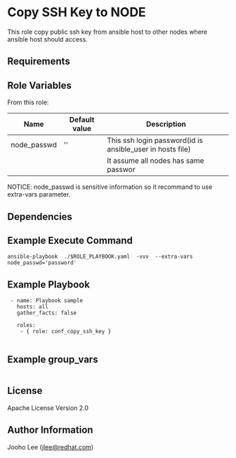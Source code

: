 Copy SSH Key to NODE
============

This role copy public ssh key from ansible host to other nodes where ansible host should access.

Requirements
------------


Role Variables
--------------

From this role:

| Name                        | Default value                                 | Description                                                                 |
|-----------------------------|-----------------------------------------------|-----------------------------------------------------------------------------|
| node_passwd                 | ''                                            | This ssh login password(id is ansible_user in hosts file)                   |
|                             |                                               | It assume all nodes has same passwor                                        |

NOTICE: node_passwd is sensitive information so it recommand to use extra-vars parameter.

Dependencies
------------

Example Execute Command
-----------------------
```
ansible-playbook  ./$ROLE_PLAYBOOK.yaml  -vvv  --extra-vars node_passwd='password'
```

Example Playbook
----------------

```
 - name: Playbook sample
   hosts: all
   gather_facts: false

   roles:
    - { role: conf_copy_ssh_key }


```

Example group_vars
------------------
```
```

License
-------

Apache License Version 2.0

Author Information
------------------

Jooho Lee (jlee@redhat.com)
